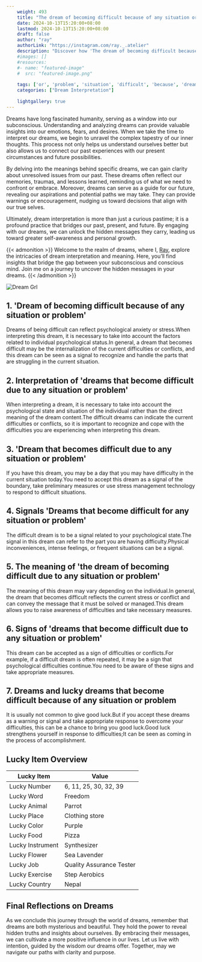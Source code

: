 ```yaml
---
    weight: 493
    title: "The dream of becoming difficult because of any situation or problem"  # Assuming 'title' column exists
    date: 2024-10-13T15:20:00+08:00
    lastmod: 2024-10-13T15:20:00+08:00
    draft: false
    author: "ray"
    authorLink: "https://instagram.com/ray._.atelier"
    description: "Discover how 'The dream of becoming difficult because of any situation or problem' can interpret your future and uncover its significant meanings in your life."
    #images: []
    #resources:
    #- name: "featured-image"
    #  src: "featured-image.png"
    
    tags: ['or', 'problem', 'situation', 'difficult', 'because', 'dream', 'The', 'of', 'any', 'becoming']
    categories: ["Dream Interpretation"]
    
    lightgallery: true
---
```

    
Dreams have long fascinated humanity, serving as a window into our subconscious. Understanding and analyzing dreams can provide valuable insights into our emotions, fears, and desires. When we take the time to interpret our dreams, we begin to unravel the complex tapestry of our inner thoughts. This process not only helps us understand ourselves better but also allows us to connect our past experiences with our present circumstances and future possibilities.

By delving into the meanings behind specific dreams, we can gain clarity about unresolved issues from our past. These dreams often reflect our memories, traumas, and lessons learned, reminding us of what we need to confront or embrace. Moreover, dreams can serve as a guide for our future, revealing our aspirations and potential paths we may take. They can provide warnings or encouragement, nudging us toward decisions that align with our true selves.

Ultimately, dream interpretation is more than just a curious pastime; it is a profound practice that bridges our past, present, and future. By engaging with our dreams, we can unlock the hidden messages they carry, leading us toward greater self-awareness and personal growth.

{{< admonition >}}
Welcome to the realm of dreams, where I, [Ray](https://instagram.com/ray._.atelier), explore the intricacies of dream interpretation and meaning. Here, you’ll find insights that bridge the gap between your subconscious and conscious mind. Join me on a journey to uncover the hidden messages in your dreams.
{{< /admonition >}}

![Dream Grl](https://cdn.pixabay.com/photo/2017/11/02/03/35/gothic-2910057_1280.jpg "Dream Grl")

## 1. 'Dream of becoming difficult because of any situation or problem'
Dreams of being difficult can reflect psychological anxiety or stress.When interpreting this dream, it is necessary to take into account the factors related to individual psychological status.In general, a dream that becomes difficult may be the internalization of the current difficulties or conflicts, and this dream can be seen as a signal to recognize and handle the parts that are struggling in the current situation.

## 2. Interpretation of 'dreams that become difficult due to any situation or problem'
When interpreting a dream, it is necessary to take into account the psychological state and situation of the individual rather than the direct meaning of the dream content.The difficult dreams can indicate the current difficulties or conflicts, so it is important to recognize and cope with the difficulties you are experiencing when interpreting this dream.

## 3. 'Dream that becomes difficult due to any situation or problem'
If you have this dream, you may be a day that you may have difficulty in the current situation today.You need to accept this dream as a signal of the boundary, take preliminary measures or use stress management technology to respond to difficult situations.

## 4. Signals 'Dreams that become difficult for any situation or problem'
The difficult dream is to be a signal related to your psychological state.The signal in this dream can refer to the part you are having difficulty.Physical inconveniences, intense feelings, or frequent situations can be a signal.

## 5. The meaning of 'the dream of becoming difficult due to any situation or problem'
The meaning of this dream may vary depending on the individual.In general, the dream that becomes difficult reflects the current stress or conflict and can convey the message that it must be solved or managed.This dream allows you to raise awareness of difficulties and take necessary measures.

## 6. Signs of 'dreams that become difficult due to any situation or problem'
This dream can be accepted as a sign of difficulties or conflicts.For example, if a difficult dream is often repeated, it may be a sign that psychological difficulties continue.You need to be aware of these signs and take appropriate measures.

## 7. Dreams and lucky dreams that become difficult because of any situation or problem
It is usually not common to give good luck.But if you accept these dreams as a warning or signal and take appropriate response to overcome your difficulties, this can be a chance to bring you good luck.Good luck strengthens yourself in response to difficulties;It can be seen as coming in the process of accomplishment.

## Lucky Item Overview
| Lucky Item          | Value              |
|---------------|--------------------|
| Lucky Number        | 6, 11, 25, 30, 32, 39  |
| Lucky Word          | Freedom |
| Lucky Animal        | Parrot |
| Lucky Place         | Clothing store     |
| Lucky Color         | Purple     |
| Lucky Food          | Pizza      |
| Lucky Instrument    | Synthesizer |
| Lucky Flower        | Sea Lavender    |
| Lucky Job           | Quality Assurance Tester       |
| Lucky Exercise      | Step Aerobics  |
| Lucky Country       | Nepal    |


##  Final Reflections on Dreams

As we conclude this journey through the world of dreams, remember that dreams are both mysterious and beautiful. They hold the power to reveal hidden truths and insights about ourselves. By embracing their messages, we can cultivate a more positive influence in our lives. Let us live with intention, guided by the wisdom our dreams offer. Together, may we navigate our paths with clarity and purpose.
